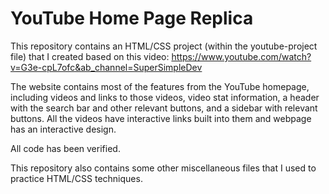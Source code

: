 # YouTube Home Page Replica
This repository contains an HTML/CSS project (within the youtube-project file) that I created based on this video: https://www.youtube.com/watch?v=G3e-cpL7ofc&ab_channel=SuperSimpleDev

The website contains most of the features from the YouTube homepage, including videos and links to those videos, video stat information, 
a header with the search bar and other relevant buttons, and a sidebar with relevant buttons. All the videos have interactive links built into them and webpage 
has an interactive design. 

All code has been verified.

This repository also contains some other miscellaneous files that I used to practice HTML/CSS techniques. 
